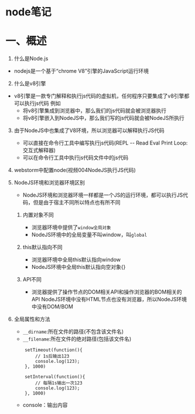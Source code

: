 # node笔记

# 一、概述
1. 什么是Node.js
- nodejs是一个基于“chrome V8”引擎的JavaScript运行环境

2. 什么是v8引擎
- v8引擎是一款专门解释和执行js代码的虚拟机，任何程序只要集成了v8引擎都可以执行js代码
    例如
    - 将v8引擎集成到浏览器中，那么我们的js代码就会被浏览器执行
    - 将v8引擎嵌入到NodeJS中，那么我们写的js代码就会被NodeJS所执行
    
3. 由于NodeJS中也集成了V8环境，所以浏览器可以解释执行JS代码
    - 可以直接在命令行工具中编写执行js代码(REPL -- Read Eval Print Loop:交互式解释器)
    - 可以在命令行工具中执行js代码文件中的js代码

4. webstorm中配置node(视频004NodeJS执行JS代码)

5. NodeJS环境和浏览器环境区别
    - NodeJS环境和浏览器环境一样都是一个JS的运行环境，都可以执行JS代码，但是由于宿主不同所以特点也有所不同
    1. 内置对象不同
        - 浏览器环境中提供了`window全局对象`
        - NodeJS环境中的全局变量不叫window，叫`global`

    2. this默认指向不同
        - 浏览器环境中全局this默认指向window
        - NodeJS环境中全局this默认指向空对象{}
    
    3. API不同
        - 浏览器提供了操作节点的DOM相关API和操作浏览器的BOM相关的API
        NodeJS环境中没有HTML节点也没有浏览器，所以NodeJS环境中没有DOM/BOM

6. 全局属性和方法
    - `__dirname`:所在文件的路径(不包含该文件名)
    - `__filename`:所在文件的绝对路径(包括该文件名)

    ```
        setTimeout(function(){
            // 1s后输出123
            console.log(123);
        }, 1000)
    ```
    ```
        setInterval(function(){
            // 每隔1s输出一次123
            console.log(123);
        }, 1000)
    ```
    - console：输出内容